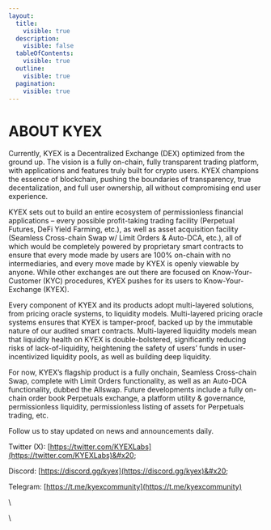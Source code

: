 ```yaml
---
layout:
  title:
    visible: true
  description:
    visible: false
  tableOfContents:
    visible: true
  outline:
    visible: true
  pagination:
    visible: true
---
```


# ABOUT KYEX

Currently, KYEX is a Decentralized Exchange (DEX) optimized from the ground up. The vision is a fully on-chain, fully transparent trading platform, with applications and features truly built for crypto users. KYEX champions the essence of blockchain, pushing the boundaries of transparency, true decentalization, and full user ownership, all without compromising end user experience.

KYEX sets out to build an entire ecosystem of permissionless financial applications – every possible profit-taking trading facility (Perpetual Futures, DeFi Yield Farming, etc.), as well as asset acquisition facility (Seamless Cross-chain Swap w/ Limit Orders & Auto-DCA, etc.), all of which would be completely powered by proprietary smart contracts to ensure that every mode made by users are 100% on-chain with no intermediaries, and every move made by KYEX is openly viewable by anyone. While other exchanges are out there are focused on Know-Your-Customer (KYC) procedures, KYEX pushes for its users to Know-Your-Exchange (KYEX).

Every component of KYEX and its products adopt multi-layered solutions, from pricing oracle systems, to liquidity models. Multi-layered pricing oracle systems ensures that KYEX is tamper-proof, backed up by the immutable nature of our audited smart contracts. Multi-layered liquidity models mean that liquidity health on KYEX is double-bolstered, significantly reducing risks of lack-of-liquidity, heightening the safety of users’ funds in user-incentivized liquidity pools, as well as building deep liquidity.

For now, KYEX’s flagship product is a fully onchain, Seamless Cross-chain Swap, complete with Limit Orders functionality, as well as an Auto-DCA functionality, dubbed the Allswap. Future developments include a fully on-chain order book Perpetuals exchange, a platform utility & governance, permissionless liquidity, permissionless listing of assets for Perpetuals trading, etc.

Follow us to stay updated on news and announcements daily.

Twitter (X): [https://twitter.com/KYEXLabs](https://twitter.com/KYEXLabs)&#x20;

Discord: [https://discord.gg/kyex](https://discord.gg/kyex)&#x20;

Telegram: [https://t.me/kyexcommunity](https://t.me/kyexcommunity)



\


\
